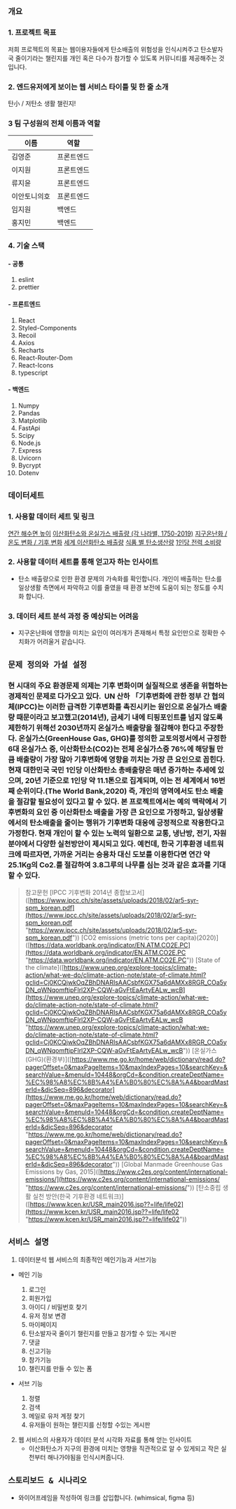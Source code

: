 ## `개요`

### 1. 프로젝트 목표

저희 프로젝트의 목표는 웹이용자들에게 탄소배출의 위험성을 인식시켜주고 탄소발자국 줄이기라는 챌린지를 개인 혹은 다수가 참가할 수 있도록 커뮤니티를 제공해주는 것입니다.

### 2. 엔드유저에게 보이는 웹 서비스 타이틀 및 한 줄 소개

탄小 / 저탄소 생활 챌린지!

### 3 팀 구성원의 전체 이름과 역할

| 이름         | 역할       |
| ------------ | ---------- |
| 김영준       | 프론트엔드 |
| 이지원       | 프론트엔드 |
| 류지윤       | 프론트엔드 |
| 이안토니의호 | 프론트엔드 |
| 임지원       | 백엔드     |
| 홍지민       | 백엔드     |

### 4. 기술 스택

#### - 공통

1. eslint
2. prettier

#### - 프론트엔드

1. React
2. Styled-Components
3. Recoil
4. Axios
5. Recharts
6. React-Router-Dom
7. React-Icons
8. typescript

#### - 백엔드

1. Numpy
2. Pandas
3. Matplotlib
4. FastApi
5. Scipy
6. Node.js
7. Express
8. Uvicorn
9. Bycrypt
10. Dotenv

## **`데이터세트`**

### 1. 사용할 데이터 세트 및 링크

[연간 해수면 높이](http://www.climate.go.kr/home/09_monitoring/marine/sl_alt)
[이산화탄소와 온실가스 배출량 (각 나라별, 1750-2019)](https://www.kaggle.com/datasets/srikantsahu/co2-and-ghg-emission-data)
[지구온난화 / 온도 변화 / 기후 변화](https://www.kaggle.com/datasets/sevgisarac/temperature-change)
[세계 이산화탄소 배출량](https://www.kaggle.com/code/gcmadhan/carbon-emission-by-country)
[식품 별 탄소생산량](https://www.kaggle.com/datasets/selfvivek/environment-impact-of-food-production)
[1인당 전력 소비량](https://www.index.go.kr/unify/idx-info.do?idxCd=4291)

### 2. 사용할 데이터 세트를 통해 얻고자 하는 인사이트

-   탄소 배출량으로 인한 환경 문제의 가속화를 확인합니다. 개인이 배출하는 탄소를 일상생활 측면에서 파악하고 이를 줄였을 때 환경 보전에 도움이 되는 정도를 수치화 합니다.

### 3. 데이터 세트 분석 과정 중 예상되는 어려움

-   지구온난화에 영향을 미치는 요인이 여러개가 존재해서 특정 요인만으로 정확한 수치화가 어려울거 같습니다.

## **`문제 정의와 가설 설정`**

### 현 시대의 주요 환경문제 의제는 기후 변화이며 실질적으로 생존을 위협하는 경제적인 문제로 다가오고 있다.  UN 산하 「기후변화에 관한 정부 간 협의체(IPCC)는 이러한 급격한 기후변화를 촉진시키는 원인으로 온실가스 배출량 때문이라고 보고했고(2014년), 금세기 내에 티핑포인트를 넘지 않도록 제한하기 위해선 2030년까지 온실가스 배출량을 절감해야 한다고 주장한다. 온실가스(GreenHouse Gas, GHG)를 정의한 교토의정서에서 규정한 6대 온실가스 중, 이산화탄소(CO2)는 전체 온실가스중 76%에 해당될 만큼 배출량이 가장 많아 기후변화에 영향을 끼치는 가장 큰 요인으로 꼽힌다. 현재 대한민국 국민 1인당 이산화탄소 총배출량은 매년 증가하는 추세에 있으며, 20년 기준으로 1인당 약 11.1톤으로 집계되며, 이는 전 세계에서 16번째 순위이다.(The World Bank,2020) 즉, 개인의 영역에서도 탄소 배출을 절감할 필요성이 있다고 할 수 있다. 본 프로젝트에서는 예의 맥락에서 기후변화의 요인 중 이산화탄소 배출을 가장 큰 요인으로 가정하고, 일상생활에서의 탄소배출을 줄이는 행위가 기후변화 대응에 긍정적으로 작용한다고 가정한다. 현재 개인이 할 수 있는 노력의 일환으로 교통, 냉난방, 전기, 자원 분야에서 다양한 실천방안이 제시되고 있다. 예컨데, 한국 기후환경 네트워크에 따르자면, 가까운 거리는 승용차 대신 도보를 이용한다면 연간 약 25.1Kg의 Co2.를 절감하여 3.8그루의 나무를 심는 것과 같은 효과를 기대할 수 있다.

> 참고문헌
> [IPCC 기후변화 2014년 종합보고서]([https://www.ipcc.ch/site/assets/uploads/2018/02/ar5-syr-spm_korean.pdf](https://www.ipcc.ch/site/assets/uploads/2018/02/ar5-syr-spm_korean.pdf "https://www.ipcc.ch/site/assets/uploads/2018/02/ar5-syr-spm_korean.pdf"))
> [CO2 emissions (metric tons per capita)(2020)]([https://data.worldbank.org/indicator/EN.ATM.CO2E.PC](https://data.worldbank.org/indicator/EN.ATM.CO2E.PC "https://data.worldbank.org/indicator/EN.ATM.CO2E.PC"))
> [State of the climate]([https://www.unep.org/explore-topics/climate-action/what-we-do/climate-action-note/state-of-climate.html?gclid=Cj0KCQjwkOqZBhDNARIsAACsbfKGX75a6dAMXx8RGR_COa5yDN_qWNqomftipFlrl2XP-CQW-aGvFtEaArtyEALw_wcB](https://www.unep.org/explore-topics/climate-action/what-we-do/climate-action-note/state-of-climate.html?gclid=Cj0KCQjwkOqZBhDNARIsAACsbfKGX75a6dAMXx8RGR_COa5yDN_qWNqomftipFlrl2XP-CQW-aGvFtEaArtyEALw_wcB "https://www.unep.org/explore-topics/climate-action/what-we-do/climate-action-note/state-of-climate.html?gclid=Cj0KCQjwkOqZBhDNARIsAACsbfKGX75a6dAMXx8RGR_COa5yDN_qWNqomftipFlrl2XP-CQW-aGvFtEaArtyEALw_wcB"))
> [온실가스(GHG)(환경부)]([https://www.me.go.kr/home/web/dictionary/read.do?pagerOffset=0&maxPageItems=10&maxIndexPages=10&searchKey=&searchValue=&menuId=10448&orgCd=&condition.createDeptName=%EC%98%A8%EC%8B%A4%EA%B0%80%EC%8A%A4&boardMasterId=&dicSeq=896&decorator](https://www.me.go.kr/home/web/dictionary/read.do?pagerOffset=0&maxPageItems=10&maxIndexPages=10&searchKey=&searchValue=&menuId=10448&orgCd=&condition.createDeptName=%EC%98%A8%EC%8B%A4%EA%B0%80%EC%8A%A4&boardMasterId=&dicSeq=896&decorator "https://www.me.go.kr/home/web/dictionary/read.do?pagerOffset=0&maxPageItems=10&maxIndexPages=10&searchKey=&searchValue=&menuId=10448&orgCd=&condition.createDeptName=%EC%98%A8%EC%8B%A4%EA%B0%80%EC%8A%A4&boardMasterId=&dicSeq=896&decorator"))
> [Global Manmade Greenhouse Gas Emissions by Gas, 2015]([https://www.c2es.org/content/international-emissions/](https://www.c2es.org/content/international-emissions/ "https://www.c2es.org/content/international-emissions/"))
> [탄소중립 생활 실천 방안(한국 기후환경 네트워크)]([https://www.kcen.kr/USR_main2016.jsp??=life/life02](https://www.kcen.kr/USR_main2016.jsp??=life/life02 "https://www.kcen.kr/USR_main2016.jsp??=life/life02"))

## **`서비스 설명`**

1. 데이터분석 웹 서비스의 최종적인 메인기능과 서브기능

-   메인 기능

    1.  로그인
    2.  회원가입
    3.  아이디 / 비밀번호 찾기
    4.  유저 정보 변경
    5.  마이페이지
    6.  탄소발자국 줄이기 챌린지를 만들고 참가할 수 있는 게시판
    7.  댓글
    8.  신고기능
    9.  참가기능
    10. 챌린지를 만들 수 있는 폼

-   서브 기능
    1.  정렬
    2.  검색
    3.  메일로 유저 계정 찾기
    4.  유저들이 원하는 챌린지를 신청할 수있는 게시판

2. 웹 서비스의 사용자가 데이터 분석 시각화 자료를 통해 얻는 인사이트
    - 이산화탄소가 지구의 환경에 미치는 영향을 직관적으로 알 수 있게되고 작은 실천부터 해나가야됨을 인식시켜줍니다.

## **`스토리보드 & 시나리오`**

-   와이어프레임을 작성하여 링크를 삽입합니다. (whimsical, figma 등)

